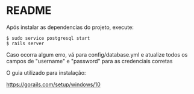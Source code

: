 # README

Após instalar as dependencias do projeto, execute:
```
$ sudo service postgresql start
$ rails server
```

Caso ocorra algum erro, vá para config/database.yml e atualize todos os campos de "username" e "password" para as credenciais corretas

O guia utilizado para instalação:

https://gorails.com/setup/windows/10